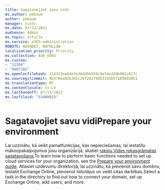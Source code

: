 ```yaml
---
title: Sagatavojiet savu vidi
ms.author: pebaum
author: pebaum
manager: scotv
ms.date: 07/13/2021
audience: Admin
ms.topic: article
ms.service: o365-administration
ROBOTS: NOINDEX, NOFOLLOW
localization_priority: Priority
ms.collection: Adm_O365
ms.custom:
- "12304"
- "9007382"
ms.openlocfilehash: 114333ee64efe30dd5b559c9ef4ed20b902c817c
ms.sourcegitcommit: 4b476ea92b3d1c29f26279853183b5f185683051
ms.translationtype: MT
ms.contentlocale: lv-LV
ms.lasthandoff: 07/13/2021
ms.locfileid: "53460033"
---
```

# <a name="prepare-your-environment"></a><span data-ttu-id="1f28e-102">Sagatavojiet savu vidi</span><span class="sxs-lookup"><span data-stu-id="1f28e-102">Prepare your environment</span></span>

<span data-ttu-id="1f28e-103">Lai uzzinātu, kā veikt pamatfunkcijas, kas nepieciešamas, lai iestatītu mākoņpakalpojumus jūsu organizācijā, skatiet [rakstu Vides rokasgrāmatas sagatavošana.](https://admin.microsoft.com/adminportal/home#/modernonboarding/prepareyourenvironment)</span><span class="sxs-lookup"><span data-stu-id="1f28e-103">To learn how to perform basic functions needed to set up cloud services for your organization, see the [Prepare your environment guide](https://admin.microsoft.com/adminportal/home#/modernonboarding/prepareyourenvironment).</span></span> <span data-ttu-id="1f28e-104">Atlasiet uzdevumu direktorijā, lai uzzinātu, kā pievienot savu domēnu, iestatīt Exchange Online, pievienot lietotājus un veikt citas darbības.</span><span class="sxs-lookup"><span data-stu-id="1f28e-104">Select a task in the directory to find out how to connect your domain, set up Exchange Online, add users, and more.</span></span>     